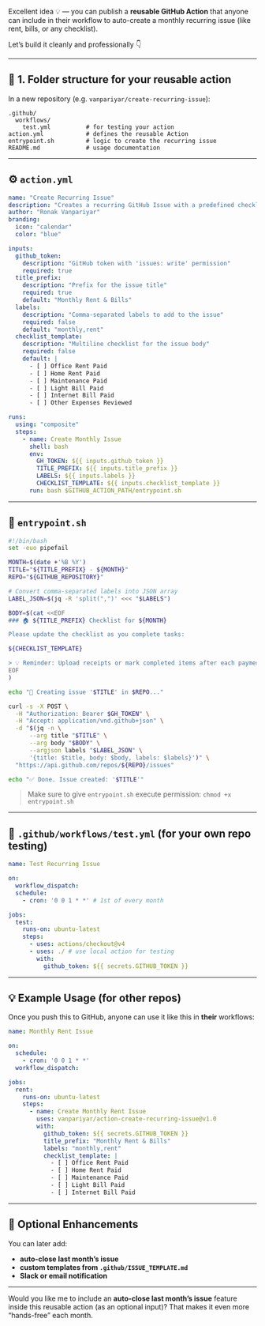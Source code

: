 Excellent idea 💡 — you can publish a **reusable GitHub Action** that anyone can include in their workflow to auto-create a monthly recurring issue (like rent, bills, or any checklist).

Let’s build it cleanly and professionally 👇

---

## 🧱 1. Folder structure for your reusable action

In a new repository (e.g. `vanpariyar/create-recurring-issue`):

```
.github/
  workflows/
    test.yml          # for testing your action
action.yml            # defines the reusable Action
entrypoint.sh         # logic to create the recurring issue
README.md             # usage documentation
```

---

## ⚙️ `action.yml`

```yaml
name: "Create Recurring Issue"
description: "Creates a recurring GitHub Issue with a predefined checklist each month"
author: "Ronak Vanpariyar"
branding:
  icon: "calendar"
  color: "blue"

inputs:
  github_token:
    description: "GitHub token with 'issues: write' permission"
    required: true
  title_prefix:
    description: "Prefix for the issue title"
    required: true
    default: "Monthly Rent & Bills"
  labels:
    description: "Comma-separated labels to add to the issue"
    required: false
    default: "monthly,rent"
  checklist_template:
    description: "Multiline checklist for the issue body"
    required: false
    default: |
      - [ ] Office Rent Paid
      - [ ] Home Rent Paid
      - [ ] Maintenance Paid
      - [ ] Light Bill Paid
      - [ ] Internet Bill Paid
      - [ ] Other Expenses Reviewed

runs:
  using: "composite"
  steps:
    - name: Create Monthly Issue
      shell: bash
      env:
        GH_TOKEN: ${{ inputs.github_token }}
        TITLE_PREFIX: ${{ inputs.title_prefix }}
        LABELS: ${{ inputs.labels }}
        CHECKLIST_TEMPLATE: ${{ inputs.checklist_template }}
      run: bash $GITHUB_ACTION_PATH/entrypoint.sh
```

---

## 🧠 `entrypoint.sh`

```bash
#!/bin/bash
set -euo pipefail

MONTH=$(date +'%B %Y')
TITLE="${TITLE_PREFIX} - ${MONTH}"
REPO="${GITHUB_REPOSITORY}"

# Convert comma-separated labels into JSON array
LABEL_JSON=$(jq -R 'split(",")' <<< "$LABELS")

BODY=$(cat <<EOF
### 🏠 ${TITLE_PREFIX} Checklist for ${MONTH}

Please update the checklist as you complete tasks:

${CHECKLIST_TEMPLATE}

> 💡 Reminder: Upload receipts or mark completed items after each payment.
EOF
)

echo "📝 Creating issue '$TITLE' in $REPO..."

curl -s -X POST \
  -H "Authorization: Bearer $GH_TOKEN" \
  -H "Accept: application/vnd.github+json" \
  -d "$(jq -n \
      --arg title "$TITLE" \
      --arg body "$BODY" \
      --argjson labels "$LABEL_JSON" \
      '{title: $title, body: $body, labels: $labels}')" \
  "https://api.github.com/repos/${REPO}/issues"

echo "✅ Done. Issue created: '$TITLE'"
```

> Make sure to give `entrypoint.sh` execute permission:
> `chmod +x entrypoint.sh`

---

## 🧪 `.github/workflows/test.yml` (for your own repo testing)

```yaml
name: Test Recurring Issue

on:
  workflow_dispatch:
  schedule:
    - cron: '0 0 1 * *' # 1st of every month

jobs:
  test:
    runs-on: ubuntu-latest
    steps:
      - uses: actions/checkout@v4
      - uses: ./ # use local action for testing
        with:
          github_token: ${{ secrets.GITHUB_TOKEN }}
```

---

## 💡 Example Usage (for other repos)

Once you push this to GitHub, anyone can use it like this in **their** workflows:

```yaml
name: Monthly Rent Issue

on:
  schedule:
    - cron: '0 0 1 * *'
  workflow_dispatch:

jobs:
  rent:
    runs-on: ubuntu-latest
    steps:
      - name: Create Monthly Rent Issue
        uses: vanpariyar/action-create-recurring-issue@v1.0
        with:
          github_token: ${{ secrets.GITHUB_TOKEN }}
          title_prefix: "Monthly Rent & Bills"
          labels: "monthly,rent"
          checklist_template: |
            - [ ] Office Rent Paid
            - [ ] Home Rent Paid
            - [ ] Maintenance Paid
            - [ ] Light Bill Paid
            - [ ] Internet Bill Paid
```

---

## 🚀 Optional Enhancements

You can later add:

* **auto-close last month’s issue**
* **custom templates from `.github/ISSUE_TEMPLATE.md`**
* **Slack or email notification**

---

Would you like me to include an **auto-close last month’s issue** feature inside this reusable action (as an optional input)?
That makes it even more “hands-free” each month.
